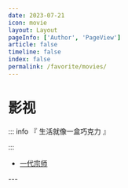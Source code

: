 ```yaml
---
date: 2023-07-21
icon: movie
layout: Layout
pageInfo: ['Author', 'PageView']
article: false
timeline: false
index: false
permalink: /favorite/movies/
---
```


# 影视

::: info 『 生活就像一盒巧克力 』

:::

- [一代宗师](./the-grandmaster.md)

<Catalog base='/favorite/movies/' />
---
